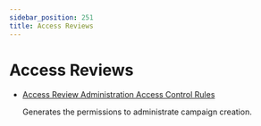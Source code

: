 ```yaml
---
sidebar_position: 251
title: Access Reviews
---
```


# Access Reviews

* [Access Review Administration Access Control Rules](accessreviewadministrationaccesscontrolrules/index "AccessReviewAdministrationAccessControlRules")

  Generates the permissions to administrate campaign creation.